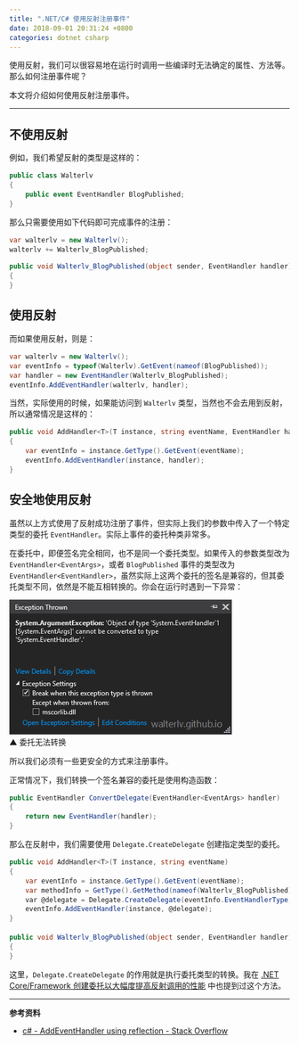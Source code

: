 ```yaml
---
title: ".NET/C# 使用反射注册事件"
date: 2018-09-01 20:31:24 +0800
categories: dotnet csharp
---
```


使用反射，我们可以很容易地在运行时调用一些编译时无法确定的属性、方法等。那么如何注册事件呢？

本文将介绍如何使用反射注册事件。

---

<div id="toc"></div>

## 不使用反射

例如，我们希望反射的类型是这样的：

```csharp
public class Walterlv
{
    public event EventHandler BlogPublished;
}
```

那么只需要使用如下代码即可完成事件的注册：

```csharp
var walterlv = new Walterlv();
walterlv += Walterlv_BlogPublished;
```

```csharp
public void Walterlv_BlogPublished(object sender, EventHandler handler)
{
}
```

## 使用反射

而如果使用反射，则是：

```csharp
var walterlv = new Walterlv();
var eventInfo = typeof(Walterlv).GetEvent(nameof(BlogPublished));
var handler = new EventHandler(Walterlv_BlogPublished);
eventInfo.AddEventHandler(walterlv, handler);
```

当然，实际使用的时候，如果能访问到 `Walterlv` 类型，当然也不会去用到反射，所以通常情况是这样的：

```csharp
public void AddHandler<T>(T instance, string eventName, EventHandler handler)
{
    var eventInfo = instance.GetType().GetEvent(eventName);
    eventInfo.AddEventHandler(instance, handler);
}
```

## 安全地使用反射

虽然以上方式使用了反射成功注册了事件，但实际上我们的参数中传入了一个特定类型的委托 `EventHandler`。实际上事件的委托种类非常多。

在委托中，即便签名完全相同，也不是同一个委托类型。如果传入的参数类型改为 `EventHandler<EventArgs>`，或者 `BlogPublished` 事件的类型改为 `EventHandler<EventHandler>`，虽然实际上这两个委托的签名是兼容的，但其委托类型不同，依然是不能互相转换的。你会在运行时遇到一下异常：

![委托无法转换](/static/posts/2018-09-01-20-08-33.png)  
▲ 委托无法转换

所以我们必须有一些更安全的方式来注册事件。

正常情况下，我们转换一个签名兼容的委托是使用构造函数：

```csharp
public EventHandler ConvertDelegate(EventHandler<EventArgs> handler)
{
    return new EventHandler(handler);
}
```

那么在反射中，我们需要使用 `Delegate.CreateDelegate` 创建指定类型的委托。

```csharp
public void AddHandler<T>(T instance, string eventName)
{
    var eventInfo = instance.GetType().GetEvent(eventName);
    var methodInfo = GetType().GetMethod(nameof(Walterlv_BlogPublished));
    var @delegate = Delegate.CreateDelegate(eventInfo.EventHandlerType, this, methodInfo);
    eventInfo.AddEventHandler(instance, @delegate);
}

public void Walterlv_BlogPublished(object sender, EventHandler handler)
{
}
```

这里，`Delegate.CreateDelegate` 的作用就是执行委托类型的转换。我在 [.NET Core/Framework 创建委托以大幅度提高反射调用的性能](/post/create-delegate-to-improve-reflection-performance) 中也提到过这个方法。

---

**参考资料**

- [c# - AddEventHandler using reflection - Stack Overflow](https://stackoverflow.com/a/1121489/6233938)
